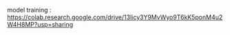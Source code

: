 model training : https://colab.research.google.com/drive/13licy3Y9MvWyo9T6kK5ponM4u2W4H8MP?usp=sharing
